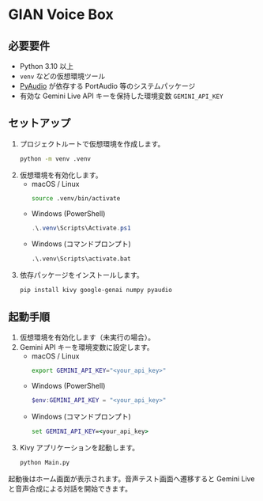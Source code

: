 # GIAN Voice Box

## 必要要件
- Python 3.10 以上
- `venv` などの仮想環境ツール
- [PyAudio](https://people.csail.mit.edu/hubert/pyaudio/#downloads) が依存する PortAudio 等のシステムパッケージ
- 有効な Gemini Live API キーを保持した環境変数 `GEMINI_API_KEY`

## セットアップ
1. プロジェクトルートで仮想環境を作成します。
   ```bash
   python -m venv .venv
   ```
2. 仮想環境を有効化します。
   - macOS / Linux
     ```bash
     source .venv/bin/activate
     ```
   - Windows (PowerShell)
     ```powershell
     .\.venv\Scripts\Activate.ps1
     ```
   - Windows (コマンドプロンプト)
     ```bat
     .\.venv\Scripts\activate.bat
     ```
3. 依存パッケージをインストールします。
   ```bash
   pip install kivy google-genai numpy pyaudio
   ```

## 起動手順
1. 仮想環境を有効化します（未実行の場合）。
2. Gemini API キーを環境変数に設定します。
   - macOS / Linux
     ```bash
     export GEMINI_API_KEY="<your_api_key>"
     ```
   - Windows (PowerShell)
     ```powershell
     $env:GEMINI_API_KEY = "<your_api_key>"
     ```
   - Windows (コマンドプロンプト)
     ```bat
     set GEMINI_API_KEY=<your_api_key>
     ```
3. Kivy アプリケーションを起動します。
   ```bash
   python Main.py
   ```

起動後はホーム画面が表示されます。音声テスト画面へ遷移すると Gemini Live と音声合成による対話を開始できます。
